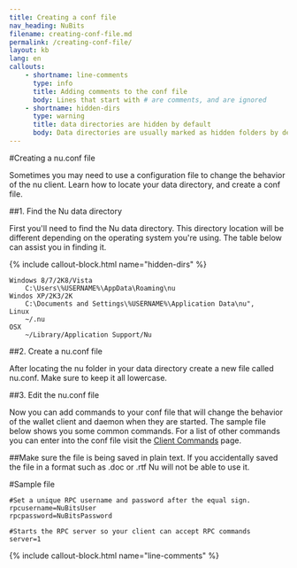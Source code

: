 ```yaml
---
title: Creating a conf file
nav_heading: NuBits
filename: creating-conf-file.md
permalink: /creating-conf-file/
layout: kb
lang: en
callouts:
    - shortname: line-comments
      type: info
      title: Adding comments to the conf file
      body: Lines that start with # are comments, and are ignored
    - shortname: hidden-dirs
      type: warning
      title: data directories are hidden by default
      body: Data directories are usually marked as hidden folders by default, meaning you will have to change some settings in order to see them. Please review the links below for your platform on how to enable viewing hidden folders.[Windows](http://www.howtogeek.com/howto/windows-vista/show-hidden-files-and-folders-in-windows-vista/)\n\n[Linux](http://www.howtogeek.com/howto/ubuntu/view-hidden-files-and-folders-in-ubuntu-file-browser/)\n\n[OSX](http://ianlunn.co.uk/articles/quickly-showhide-hidden-files-mac-os-x-mavericks/)"
---
```


#Creating a nu.conf file

Sometimes you may need to use a configuration file to change the behavior of the nu client. Learn how to locate your data directory, and create a conf file.

##1. Find the Nu data directory

First you'll need to find the Nu data directory. This directory location will be different depending on the operating system you're using. The table below can assist you in finding it.

{% include callout-block.html name="hidden-dirs" %}

```
Windows 8/7/2K8/Vista
    C:\Users\%USERNAME%\AppData\Roaming\nu
Windos XP/2K3/2K
    C:\Documents and Settings\%USERNAME%\Application Data\nu",
Linux
    ~/.nu
OSX
    ~/Library/Application Support/Nu
```


##2. Create a nu.conf file

After locating the nu folder in your data directory create a new file called nu.conf. Make sure to keep it all lowercase.

##3. Edit the nu.conf file

Now you can add commands to your conf file that will change the behavior of the wallet client and daemon when they are started. The sample file below shows you some common commands. For a list of other commands you can enter into the conf file visit the [Client Commands](http://nubits.readme.io/v1.0/docs/nu-client-commands) page.

##Make sure the file is being saved in plain text. If you accidentally saved the file in a format such as .doc or .rtf Nu will not be able to use it.


#Sample file

```
#Set a unique RPC username and password after the equal sign.
rpcusername=NuBitsUser
rpcpassword=NuBitsPassword
 
#Starts the RPC server so your client can accept RPC commands
server=1
 ```
{% include callout-block.html name="line-comments" %}
